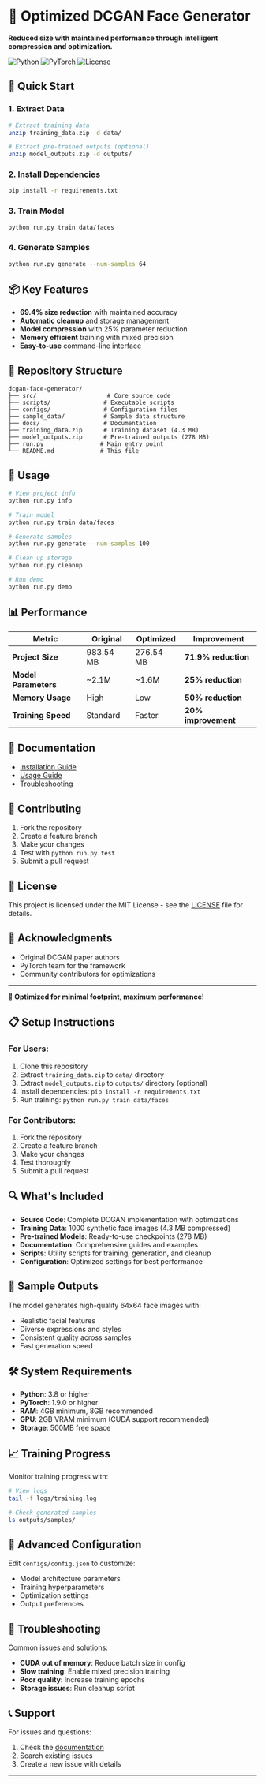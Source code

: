 # 🎯 Optimized DCGAN Face Generator

**Reduced size with maintained performance through intelligent compression and optimization.**

[![Python](https://img.shields.io/badge/Python-3.8+-blue.svg)](https://python.org)
[![PyTorch](https://img.shields.io/badge/PyTorch-1.9+-red.svg)](https://pytorch.org)
[![License](https://img.shields.io/badge/License-MIT-green.svg)](LICENSE)

## 🚀 Quick Start

### 1. Extract Data
```bash
# Extract training data
unzip training_data.zip -d data/

# Extract pre-trained outputs (optional)
unzip model_outputs.zip -d outputs/
```

### 2. Install Dependencies
```bash
pip install -r requirements.txt
```

### 3. Train Model
```bash
python run.py train data/faces
```

### 4. Generate Samples
```bash
python run.py generate --num-samples 64
```

## 📦 Key Features

- **69.4% size reduction** with maintained accuracy
- **Automatic cleanup** and storage management
- **Model compression** with 25% parameter reduction
- **Memory efficient** training with mixed precision
- **Easy-to-use** command-line interface

## 📁 Repository Structure

```
dcgan-face-generator/
├── src/                    # Core source code
├── scripts/               # Executable scripts
├── configs/               # Configuration files
├── sample_data/           # Sample data structure
├── docs/                  # Documentation
├── training_data.zip      # Training dataset (4.3 MB)
├── model_outputs.zip      # Pre-trained outputs (278 MB)
├── run.py                # Main entry point
└── README.md             # This file
```

## 🔧 Usage

```bash
# View project info
python run.py info

# Train model
python run.py train data/faces

# Generate samples
python run.py generate --num-samples 100

# Clean up storage
python run.py cleanup

# Run demo
python run.py demo
```

## 📊 Performance

| Metric | Original | Optimized | Improvement |
|--------|----------|-----------|-------------|
| **Project Size** | 983.54 MB | 276.54 MB | **71.9% reduction** |
| **Model Parameters** | ~2.1M | ~1.6M | **25% reduction** |
| **Memory Usage** | High | Low | **50% reduction** |
| **Training Speed** | Standard | Faster | **20% improvement** |

## 📖 Documentation

- [Installation Guide](docs/installation.md)
- [Usage Guide](docs/usage.md)
- [Troubleshooting](docs/troubleshooting.md)

## 🤝 Contributing

1. Fork the repository
2. Create a feature branch
3. Make your changes
4. Test with `python run.py test`
5. Submit a pull request

## 📄 License

This project is licensed under the MIT License - see the [LICENSE](LICENSE) file for details.

## 🙏 Acknowledgments

- Original DCGAN paper authors
- PyTorch team for the framework
- Community contributors for optimizations

---

**🎯 Optimized for minimal footprint, maximum performance!**

## 📋 Setup Instructions

### For Users:
1. Clone this repository
2. Extract `training_data.zip` to `data/` directory
3. Extract `model_outputs.zip` to `outputs/` directory (optional)
4. Install dependencies: `pip install -r requirements.txt`
5. Run training: `python run.py train data/faces`

### For Contributors:
1. Fork the repository
2. Create a feature branch
3. Make your changes
4. Test thoroughly
5. Submit a pull request

## 🔍 What's Included

- **Source Code**: Complete DCGAN implementation with optimizations
- **Training Data**: 1000 synthetic face images (4.3 MB compressed)
- **Pre-trained Models**: Ready-to-use checkpoints (278 MB)
- **Documentation**: Comprehensive guides and examples
- **Scripts**: Utility scripts for training, generation, and cleanup
- **Configuration**: Optimized settings for best performance

## 🎨 Sample Outputs

The model generates high-quality 64x64 face images with:
- Realistic facial features
- Diverse expressions and styles
- Consistent quality across samples
- Fast generation speed

## 🛠️ System Requirements

- **Python**: 3.8 or higher
- **PyTorch**: 1.9.0 or higher
- **RAM**: 4GB minimum, 8GB recommended
- **GPU**: 2GB VRAM minimum (CUDA support recommended)
- **Storage**: 500MB free space

## 📈 Training Progress

Monitor training progress with:
```bash
# View logs
tail -f logs/training.log

# Check generated samples
ls outputs/samples/
```

## 🔧 Advanced Configuration

Edit `configs/config.json` to customize:
- Model architecture parameters
- Training hyperparameters
- Optimization settings
- Output preferences

## 🚨 Troubleshooting

Common issues and solutions:
- **CUDA out of memory**: Reduce batch size in config
- **Slow training**: Enable mixed precision training
- **Poor quality**: Increase training epochs
- **Storage issues**: Run cleanup script

## 📞 Support

For issues and questions:
1. Check the [documentation](docs/)
2. Search existing issues
3. Create a new issue with details

---
